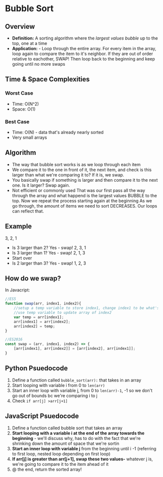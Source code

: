 # Bubble Sort

## Overview
- **Definition:** A sorting algorithm where the *largest values bubble* up to the top, one at a time
- **Application:** - Loop through the entire array. For every item in the array, loop again to compare the item to it's neighbor. If they are out of order relative to eachother, SWAP! Then loop back to the beginning and keep going until no more swaps

## Time & Space Complexities
### Worst Case 
- Time: O(N^2)
- Space: O(1)

### Best Case
- Time: O(N) - data that's already nearly sorted
- Very small arrays

## Algorithm
- The way that bubble sort works is as we loop through each item
- We compare it to the one in front of it, the next item, and check is this larger than what we're comparing it to? If it is, we swap.
- You basically swap if something is larger and then compare it to the next one. Is it larger? Swap again.
- Not efficient or commonly used
That was our first pass all the way through the array and what happend is the largest values BUBBLE to the top. Now we repeat the process starting again at the beginning
As we go through, the amount of items we need to sort DECREASES. Our loops can reflect that. 

## Example

3, 2, 1
- Is 3 larger than 2? Yes - swap!
2, 3, 1
- Is 3 larger than 1? Yes - swap!
2, 1, 3
- Start over 
- Is 2 larger than 3? Yes - swap!
1, 2, 3

## How do we swap?

In Javacript:
``` javascript
//ES5
function swap(arr, index1, index2){
	//setup a temp variable to store index1, change index1 to be what's in index2
	//use temp variable to update array of index2
	var temp = arr[index1];
	arr[index1] = arr[index2];
	arr[index2] = temp;
}

//ES2016
const swap = (arr, index1, index2) => {
	[arr[index1], arr[index2]] = [arr[index2], arr[index1]];
}
```





## Python Psuedocode
1.  Define a function called `bubble_sort(arr):` that takes in an array
2. Start looping with variable i from 0 to `len(arr)`
3. Start an inner loop with variable j, from 0 to `len(arr)-1`, -1 so we don't go out of bounds bc we're comparing i to j 
4. Check `if arr[j] >arr[j+1]` 

## JavaScript Psuedocode 
1. Define a function called bubble sort that takes an array
2. **Start looping with a variable i at the end of the array towards the beginning** - we'll discuss why, has to do with the fact that we're shrinking down the amount of space that we're sortin
3. **Start an inner loop with variable j** from the beginning until i -1  (referring to first loop, nested loop depending on first loop)
4. **If arr[j]  is greater than arr[j+1], swap these two values-** whatever j is, we're going to compare it to the item ahead of it
4. @ the end, return the sorted array!


